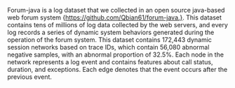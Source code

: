 Forum-java is a log dataset that we collected in an open source java-based web forum system {https://github.com/Qbian61/forum-java.}. This dataset contains tens of millions of log data collected by the web servers, and every log records a series of dynamic system behaviors generated during the operation of the forum system. 
	This dataset contains 172,443 dynamic session networks based on trace IDs, which contain 56,080 abnormal negative samples, with an abnormal proportion of 32.5%. Each node in the network represents a log event and contains features about call status, duration, and exceptions. Each edge denotes that the event occurs after the previous event. 
